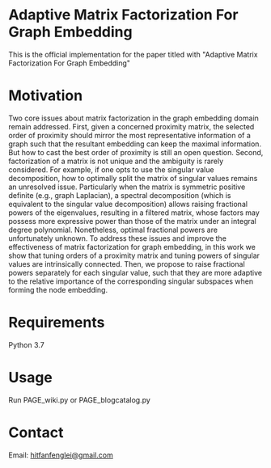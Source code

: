 # Adaptive Matrix Factorization For Graph Embedding
This is the official implementation for the paper titled with "Adaptive Matrix Factorization For Graph Embedding"

# Motivation

Two core issues about matrix factorization in the graph embedding domain remain addressed. First, given a concerned proximity matrix, the selected order of proximity should mirror the most representative information of a graph such that the resultant embedding can keep the maximal information. But how to cast the best order of proximity is still an open question. Second, factorization of a matrix is not unique and the ambiguity is rarely considered. For example, if one opts to use the singular value decomposition, how to optimally split the matrix of singular values remains an unresolved issue. Particularly when the matrix is symmetric positive definite (e.g., graph Laplacian), a spectral decomposition (which is equivalent to the singular value decomposition) allows raising fractional powers of the eigenvalues, resulting in a filtered matrix, whose factors may possess more expressive power than those of the matrix under an integral degree polynomial. Nonetheless, optimal fractional powers are unfortunately unknown. To address these issues and improve the effectiveness of matrix factorization for graph embedding, in this work we show that tuning orders of a proximity matrix and tuning powers of singular values are intrinsically connected. Then, we propose to raise fractional powers separately for each singular value, such that they are more adaptive to the relative importance of the corresponding singular subspaces when forming the node embedding.

# Requirements

Python 3.7

# Usage

Run PAGE_wiki.py or PAGE_blogcatalog.py


# Contact

Email: hitfanfenglei@gmail.com

